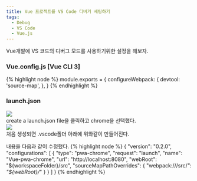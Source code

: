 ```yaml
---
title: Vue 프로젝트를 VS Code 디버거 세팅하기
tags:
  - Debug
  - VS Code
  - Vue.js
---
```


Vue개발에 VS 코드의 디버그 모드를 사용하기위한 설정을 해보자.

<!--more-->
### Vue.config.js [Vue CLI 3]
{% highlight node %}
  module.exports = {
    configureWebpack: {
      devtool: 'source-map',
    },
  }
{% endhighlight %}


### launch.json
<div class="card mb-3">
    <img class="card-img-top" src="https://dezcao.github.io/theme/img/2021-05-04/vs-code-debug-click.PNG"/>
    <div class="card-body bg-light">
        <div class="card-text">
            create a launch.json file을 클릭하고 chrome을 선택했다.
        </div>
    </div>
</div>

<div class="card mb-3">
    <img class="card-img-top" src="https://dezcao.github.io/theme/img/2021-05-04/vs-code-debug-chrome-init.PNG"/>
    <div class="card-body bg-light">
        <div class="card-text">
            처음 생성되면 .vscode폴더 아래에 위와같이 만들어진다.
        </div>
    </div>
</div>

내용을 다음과 같이 수정했다.
{% highlight node %}
  {
    "version": "0.2.0",
    "configurations": [
        {
            "type": "pwa-chrome",
            "request": "launch",
            "name": "Vue-pwa-chrome",
            "url": "http://localhost:8080",
            "webRoot": "${workspaceFolder}/src",
            "sourceMapPathOverrides": {
                "webpack:///src/*": "${webRoot}/*"
            }
        }
    ]
  }
{% endhighlight %}